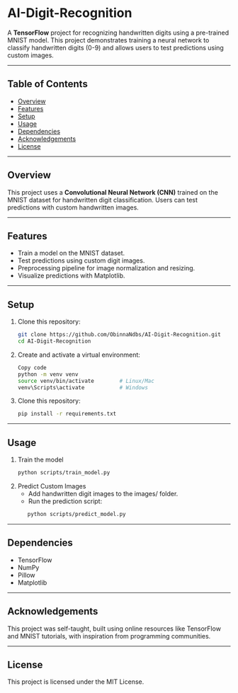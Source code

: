 # **AI-Digit-Recognition**

A **TensorFlow** project for recognizing handwritten digits using a pre-trained MNIST model. This project demonstrates training a neural network to classify handwritten digits (0-9) and allows users to test predictions using custom images.

---

## **Table of Contents**
- [Overview](#overview)
- [Features](#features)
- [Setup](#setup)
- [Usage](#usage)
- [Dependencies](#dependencies)
- [Acknowledgements](#acknowledgements)
- [License](#license)

---

## **Overview**
This project uses a **Convolutional Neural Network (CNN)** trained on the MNIST dataset for handwritten digit classification. Users can test predictions with custom handwritten images.

---

## **Features**
- Train a model on the MNIST dataset.
- Test predictions using custom digit images.
- Preprocessing pipeline for image normalization and resizing.
- Visualize predictions with Matplotlib.

---

## **Setup**
1. Clone this repository:
   ```bash
   git clone https://github.com/ObinnaNdbs/AI-Digit-Recognition.git
   cd AI-Digit-Recognition
2. Create and activate a virtual environment:

   ```bash
   Copy code
   python -m venv venv
   source venv/bin/activate        # Linux/Mac
   venv\Scripts\activate           # Windows
3. Clone this repository:
   ```bash
   pip install -r requirements.txt

---

## **Usage**
1. Train the model
      ```bash
      python scripts/train_model.py
2. Predict Custom Images
   - Add handwritten digit images to the images/ folder.
   - Run the prediction script:
   ```bash
      python scripts/predict_model.py

---

## **Dependencies**
- TensorFlow
- NumPy
- Pillow
- Matplotlib

---

## **Acknowledgements**
This project was self-taught, built using online resources like TensorFlow and MNIST tutorials, with inspiration from programming communities.

---

## **License**
This project is licensed under the MIT License.
